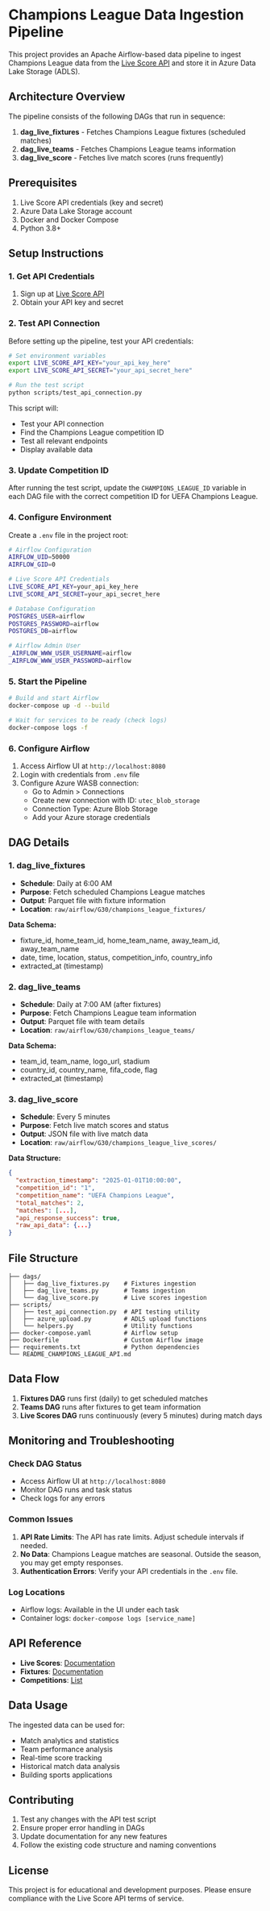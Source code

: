 # Champions League Data Ingestion Pipeline

This project provides an Apache Airflow-based data pipeline to ingest Champions League data from the [Live Score API](https://live-score-api.com) and store it in Azure Data Lake Storage (ADLS).

## Architecture Overview

The pipeline consists of the following DAGs that run in sequence:

1. **dag_live_fixtures** - Fetches Champions League fixtures (scheduled matches)
2. **dag_live_teams** - Fetches Champions League teams information
3. **dag_live_score** - Fetches live match scores (runs frequently)

## Prerequisites

1. Live Score API credentials (key and secret)
2. Azure Data Lake Storage account
3. Docker and Docker Compose
4. Python 3.8+

## Setup Instructions

### 1. Get API Credentials

1. Sign up at [Live Score API](https://live-score-api.com)
2. Obtain your API key and secret

### 2. Test API Connection

Before setting up the pipeline, test your API credentials:

```bash
# Set environment variables
export LIVE_SCORE_API_KEY="your_api_key_here"
export LIVE_SCORE_API_SECRET="your_api_secret_here"

# Run the test script
python scripts/test_api_connection.py
```

This script will:
- Test your API connection
- Find the Champions League competition ID
- Test all relevant endpoints
- Display available data

### 3. Update Competition ID

After running the test script, update the `CHAMPIONS_LEAGUE_ID` variable in each DAG file with the correct competition ID for UEFA Champions League.

### 4. Configure Environment

Create a `.env` file in the project root:

```bash
# Airflow Configuration
AIRFLOW_UID=50000
AIRFLOW_GID=0

# Live Score API Credentials
LIVE_SCORE_API_KEY=your_api_key_here
LIVE_SCORE_API_SECRET=your_api_secret_here

# Database Configuration
POSTGRES_USER=airflow
POSTGRES_PASSWORD=airflow
POSTGRES_DB=airflow

# Airflow Admin User
_AIRFLOW_WWW_USER_USERNAME=airflow
_AIRFLOW_WWW_USER_PASSWORD=airflow
```

### 5. Start the Pipeline

```bash
# Build and start Airflow
docker-compose up -d --build

# Wait for services to be ready (check logs)
docker-compose logs -f
```

### 6. Configure Airflow

1. Access Airflow UI at `http://localhost:8080`
2. Login with credentials from `.env` file
3. Configure Azure WASB connection:
   - Go to Admin > Connections
   - Create new connection with ID: `utec_blob_storage`
   - Connection Type: Azure Blob Storage
   - Add your Azure storage credentials

## DAG Details

### 1. dag_live_fixtures

- **Schedule**: Daily at 6:00 AM
- **Purpose**: Fetch scheduled Champions League matches
- **Output**: Parquet file with fixture information
- **Location**: `raw/airflow/G30/champions_league_fixtures/`

**Data Schema:**
- fixture_id, home_team_id, home_team_name, away_team_id, away_team_name
- date, time, location, status, competition_info, country_info
- extracted_at (timestamp)

### 2. dag_live_teams

- **Schedule**: Daily at 7:00 AM (after fixtures)
- **Purpose**: Fetch Champions League team information
- **Output**: Parquet file with team details
- **Location**: `raw/airflow/G30/champions_league_teams/`

**Data Schema:**
- team_id, team_name, logo_url, stadium
- country_id, country_name, fifa_code, flag
- extracted_at (timestamp)

### 3. dag_live_score

- **Schedule**: Every 5 minutes
- **Purpose**: Fetch live match scores and status
- **Output**: JSON file with live match data
- **Location**: `raw/airflow/G30/champions_league_live_scores/`

**Data Structure:**
```json
{
  "extraction_timestamp": "2025-01-01T10:00:00",
  "competition_id": "1",
  "competition_name": "UEFA Champions League",
  "total_matches": 2,
  "matches": [...],
  "api_response_success": true,
  "raw_api_data": {...}
}
```

## File Structure

```
├── dags/
│   ├── dag_live_fixtures.py    # Fixtures ingestion
│   ├── dag_live_teams.py       # Teams ingestion
│   └── dag_live_score.py       # Live scores ingestion
├── scripts/
│   ├── test_api_connection.py  # API testing utility
│   ├── azure_upload.py         # ADLS upload functions
│   └── helpers.py              # Utility functions
├── docker-compose.yaml         # Airflow setup
├── Dockerfile                  # Custom Airflow image
├── requirements.txt            # Python dependencies
└── README_CHAMPIONS_LEAGUE_API.md
```

## Data Flow

1. **Fixtures DAG** runs first (daily) to get scheduled matches
2. **Teams DAG** runs after fixtures to get team information
3. **Live Scores DAG** runs continuously (every 5 minutes) during match days

## Monitoring and Troubleshooting

### Check DAG Status
- Access Airflow UI at `http://localhost:8080`
- Monitor DAG runs and task status
- Check logs for any errors

### Common Issues

1. **API Rate Limits**: The API has rate limits. Adjust schedule intervals if needed.
2. **No Data**: Champions League matches are seasonal. Outside the season, you may get empty responses.
3. **Authentication Errors**: Verify your API credentials in the `.env` file.

### Log Locations
- Airflow logs: Available in the UI under each task
- Container logs: `docker-compose logs [service_name]`

## API Reference

- **Live Scores**: [Documentation](https://live-score-api.com/documentation/reference/6/getting_livescores)
- **Fixtures**: [Documentation](https://live-score-api.com/documentation/reference/13/getting-scheduled-games)
- **Competitions**: [List](https://live-score-api.com/competitions)

## Data Usage

The ingested data can be used for:
- Match analytics and statistics
- Team performance analysis
- Real-time score tracking
- Historical match data analysis
- Building sports applications

## Contributing

1. Test any changes with the API test script
2. Ensure proper error handling in DAGs
3. Update documentation for any new features
4. Follow the existing code structure and naming conventions

## License

This project is for educational and development purposes. Please ensure compliance with the Live Score API terms of service. 